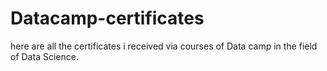 # Datacamp-certificates
here are all the certificates i received via courses of Data camp in the field of Data Science. 
